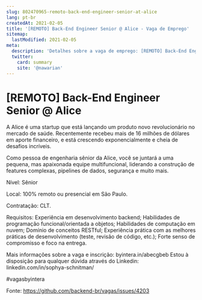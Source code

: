 ```yaml
---
slug: 802470965-remoto-back-end-engineer-senior-at-alice
lang: pt-br
createdAt: 2021-02-05
title: '[REMOTO] Back-End Engineer Senior @ Alice - Vaga de Emprego'
sitemap:
  lastModified: 2021-02-05
meta:
  description: 'Detalhes sobre a vaga de emprego: [REMOTO] Back-End Engineer Senior @ Alice'
  twitter:
    card: summary
    site: '@nawarian'
---
```


# [REMOTO] Back-End Engineer Senior @ Alice

A Alice é uma startup que está lançando um produto novo revolucionário no mercado de saúde. Recentemente recebeu mais de 16 milhões de dólares em aporte financeiro, e está crescendo exponencialmente e cheia de desafios incríveis.

Como pessoa de engenharia sênior da Alice, você se juntará a uma pequena, mas apaixonada equipe multifuncional, liderando a construção de features complexas, pipelines de dados, segurança e muito mais.

Nível: Sênior

Local: 100% remoto ou presencial em São Paulo.

Contratação: CLT.

Requisitos:
Experiência em desenvolvimento backend;
Habilidades de programação funcional/orientada a objetos;
Habilidades de computação em nuvem;
Domínio de conceitos RESTful;
Experiência prática com as melhores práticas de desenvolvimento (teste, revisão de código, etc.);
Forte senso de compromisso e foco na entrega.

Mais informações sobre a vaga e inscrição: byintera.in/abecgbeb
Estou à disposição para qualquer dúvida através do Linkedin: linkedin.com/in/sophya-schnitman/

#vagasbyintera

Fonte: https://github.com/backend-br/vagas/issues/4203